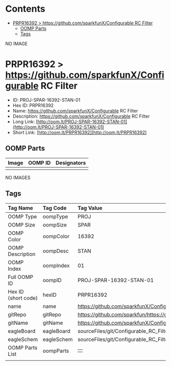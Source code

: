 



Contents
========

* [PRPR16392 > https://github.com/sparkfunX/Configurable RC Filter](#prpr16392--httpsgithubcomsparkfunxconfigurable-rc-filter)
	* [OOMP Parts](#oomp-parts)
	* [Tags](#tags)
  
NO IMAGE  
# PRPR16392 > https://github.com/sparkfunX/Configurable RC Filter

- ID: PROJ-SPAR-16392-STAN-01
- Hex ID: PRPR16392
- Name: https://github.com/sparkfunX/Configurable RC Filter
- Description: https://github.com/sparkfunX/Configurable RC Filter
- Long Link: [http://oom.lt/PROJ-SPAR-16392-STAN-01](http://oom.lt/PROJ-SPAR-16392-STAN-01)
- Short Link: [http://oom.lt/PRPR16392](http://oom.lt/PRPR16392)

## OOMP Parts
  

|Image|OOMP ID|Designators|
| :--- | :--- | :--- |
||||
  
NO IMAGES  
## Tags
  

|Tag Name|Tag Code|Tag Value|
| :--- | :--- | :--- |
|OOMP Type|oompType|PROJ|
|OOMP Size|oompSize|SPAR|
|OOMP Color|oompColor|16392|
|OOMP Description|oompDesc|STAN|
|OOMP Index|oompIndex|01|
|Full OOMP ID|oompID|PROJ-SPAR-16392-STAN-01|
|Hex ID (short code)|hexID|PRPR16392|
|name|name|https://github.com/sparkfunX/Configurable RC Filter|
|gitRepo|gitRepo|https://github.com/sparkfun/https://github.com/sparkfunX/Configurable_RC_Filter|
|gitName|gitName|https://github.com/sparkfunX/Configurable_RC_Filter|
|eagleBoard|eagleBoard|sourceFiles/git/Configurable_RC_Filter/Hardware/Configurable_RC_Filter.brd|
|eagleSchem|eagleSchem|sourceFiles/git/Configurable_RC_Filter/Hardware/Configurable_RC_Filter.sch|
|OOMP Parts List|oompParts|<table><tr><td></td></tr></table>|
||||
